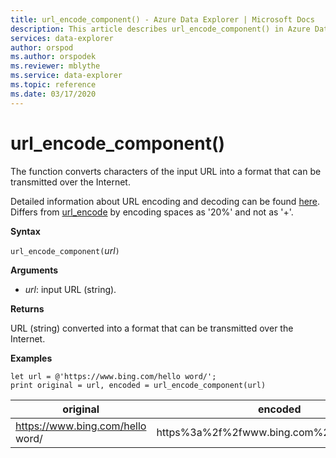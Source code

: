 ```yaml
---
title: url_encode_component() - Azure Data Explorer | Microsoft Docs
description: This article describes url_encode_component() in Azure Data Explorer.
services: data-explorer
author: orspod
ms.author: orspodek
ms.reviewer: mblythe
ms.service: data-explorer
ms.topic: reference
ms.date: 03/17/2020
---
```

# url_encode_component()

The function converts characters of the input URL into a format that can be transmitted over the Internet. 

Detailed information about URL encoding and decoding can be found [here](https://en.wikipedia.org/wiki/Percent-encoding).
Differs from [url_encode](./urlencodefunction.md) by encoding spaces as '20%' and not as '+'.

**Syntax**

`url_encode_component(`*url*`)`

**Arguments**

* *url*: input URL (string).  

**Returns**

URL (string) converted into a format that can be transmitted over the Internet.

**Examples**

```kusto
let url = @'https://www.bing.com/hello word/';
print original = url, encoded = url_encode_component(url)
```

|original|encoded|
|---|---|
|https://www.bing.com/hello word/|https%3a%2f%2fwww.bing.com%2fhello%20word|


 